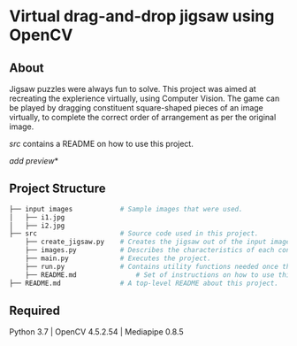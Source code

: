 # Virtual drag-and-drop jigsaw using OpenCV

## About
Jigsaw puzzles were always fun to solve. This project was aimed at recreating the explerience virtually, using Computer Vision. The game can be played by dragging constituent square-shaped pieces of an image virtually, to complete the correct order of arrangement as per the original image. 

_src_ contains a README on how to use this project.

*add preview**

## Project Structure

```bash
├── input images            # Sample images that were used.
│   ├── i1.jpg        
│   ├── i2.jpg   
├── src                     # Source code used in this project.
    ├── create_jigsaw.py    # Creates the jigsaw out of the input image.
    ├── images.py           # Describes the characteristics of each constituent piece.
    ├── main.py             # Executes the project.
    ├── run.py              # Contains utility functions needed once the game has begun. 
    ├── README.md               # Set of instructions on how to use this project and play the game.
├── README.md               # A top-level README about this project.
```

## Required
Python 3.7 | OpenCV 4.5.2.54 | Mediapipe 0.8.5
